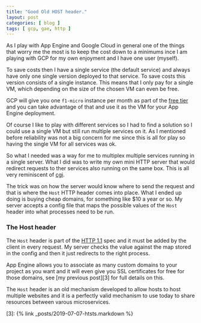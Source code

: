 ```yaml
---
title: "Good Old HOST header."
layout: post
categories: [ blog ]
tags: [ gcp, gae, http ]
---
```


As I play with App Engine and Google Cloud in general one of the things that
worry me the most is to keep the cost down to a minimums ince I am playing with
GCP for my own enjoyment and I have one user (myself).

To save costs then I have a single service (the default service) and always have
only one single version deployed to that service. To save costs this version
consists of a single instance. This means that I only pay for a single VM, which
depending on the size of the chosen VM can even be free.

GCP will give you one `f1-micro` instance per month as part of the [free
tier][0] and you can take advantage of that and use it as the VM for your App
Engine deployment.

Of course I like to play with different services so I had to find a solution so
I could use a single VM but still run multiple services on it. As I mentioned
before reliability was not a big concern for me since this is all for play so
having the single VM for all services was ok.

So what I needed was a way for me to multiplex multiple services running in a
single server. What I did was to write my own mini HTTP server that would
redirect requests to ther services also running on the same box. This is all
very reminiscent of [cgi][1].

The trick was on how the server would know where to send the request and that is
where the `Host` HTTP header comes into place. What I ended up doing is buying
cheap domains, for something like $10 a year or so. My server accepts a config
file that maps the possible values of the `Host` header into what processes need
to be run.

### The Host header
The `Host` header is part of the [HTTP 1.1][2] spec and it must be added by the
client in every request. My server checks the value against the map stored in
the config and then it just redirects to the right process.

App Engine allows you to associate as many custom domains to your project as you
want and it will even give you SSL certificates for free for those domains, see
[my previous post][3] for full details on this.

The `Host` header is an old mechanism developed to allow hosts to host multiple
websites and it is a perfectly valid mechanism to use today to share resources
between varous microservices.

[0]: https://cloud.google.com/free/
[1]: https://en.wikipedia.org/wiki/Common_Gateway_Interface
[2]: https://www.w3.org/Protocols/rfc2616/rfc2616-sec14.html#sec14.23
[3]: {% link _posts/2019-07-07-htsts.markdown %}

